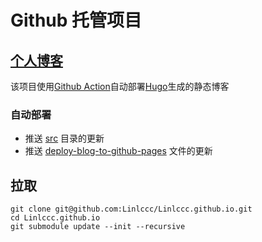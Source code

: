 # Github 托管项目

## [个人博客](https://linlccc.com)

该项目使用[Github Action](https://docs.github.com/en/actions)自动部署[Hugo](https://github.com/gohugoio/hugo)生成的静态博客

### 自动部署

- 推送 [src](src) 目录的更新
- 推送 [deploy-blog-to-github-pages](.github/workflows/deploy-blog-to-github-pages.yml) 文件的更新

## 拉取

~~~ git
git clone git@github.com:Linlccc/Linlccc.github.io.git
cd Linlccc.github.io
git submodule update --init --recursive
~~~
